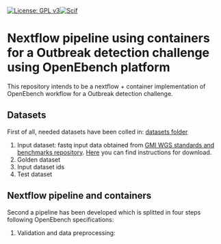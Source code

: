 [![License: GPL v3](https://img.shields.io/badge/License-GPL%20v3-blue.svg)](https://www.gnu.org/licenses/gpl-3.0)[![Scif](https://img.shields.io/badge/Filesystem-Scientific-brightgreen.svg)](https://sci-f.github.io)

# Nextflow pipeline using containers for a Outbreak detection challenge using OpenEbench platform

This repository intends to be a nextflow + container implementation of OpenEbench workflow for a Outbreak detection challenge. 


## Datasets
First of all, needed datasets have been colled in: [datasets folder](datasets)

1. Input dataset: fastq input data obtained from [GMI WGS standards and benchmarks repository](https://github.com/globalmicrobialidentifier-WG3/datasets). [Here](datasets/inputDataset/Readme.me) you can find instructions for download.
2. Golden dataset
3. Input dataset ids
4. Test dataset

## Nextflow pipeline and containers
Second a pipeline has been developed which is splitted in four steps following OpenEbench specifications:

1. Validation and data preprocessing: 
